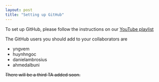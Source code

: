 ```yaml
---
layout: post
title: "Setting up GitHub"
---
```


To set up GitHub, please follow the instructions on our [YouTube playlist](https://www.youtube.com/watch?v=Wl99HOUuYV4&list=PLIuZPWSGoTKe7ZjkMaQvg82gLBxs2XfV7)

The GitHub users you should add to your collaborators are

 * yngvem
 * huynhngoc
 * danielambrosius
 * ahmedalbuni

~~There will be a third TA added soon.~~
